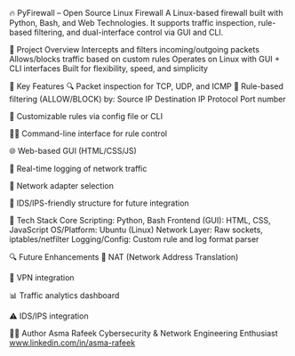 🔥 PyFirewall – Open Source Linux Firewall
A Linux-based firewall built with Python, Bash, and Web Technologies. It supports traffic inspection, rule-based filtering, and dual-interface control via GUI and CLI.

🚀 Project Overview
Intercepts and filters incoming/outgoing packets
Allows/blocks traffic based on custom rules
Operates on Linux with GUI + CLI interfaces
Built for flexibility, speed, and simplicity



🔐 Key Features
🔍 Packet inspection for TCP, UDP, and ICMP
🚫 Rule-based filtering (ALLOW/BLOCK) by:
Source IP
Destination IP
Protocol
Port number

📜 Customizable rules via config file or CLI

🧑‍💻 Command-line interface for rule control

🌐 Web-based GUI (HTML/CSS/JS)

📂 Real-time logging of network traffic

🔌 Network adapter selection

🧱 IDS/IPS-friendly structure for future integration


🧰 Tech Stack
Core Scripting: Python, Bash
Frontend (GUI): HTML, CSS, JavaScript
OS/Platform: Ubuntu (Linux)
Network Layer: Raw sockets, iptables/netfilter
Logging/Config: Custom rule and log format parser

🔍 Future Enhancements
🔄 NAT (Network Address Translation)

🔐 VPN integration

📊 Traffic analytics dashboard

⚠️ IDS/IPS integration


🙋‍♂️ Author
Asma Rafeek
 Cybersecurity & Network Engineering Enthusiast 
www.linkedin.com/in/asma-rafeek
